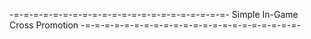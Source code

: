 -=-=-=-=-=-=-=-=-=-=-=-=-=-=-=-=-=-=-=-=-=-=-
Simple In-Game Cross Promotion 
-=-=-=-=-=-=-=-=-=-=-=-=-=-=-=-=-=-=-=-=-=-=-
